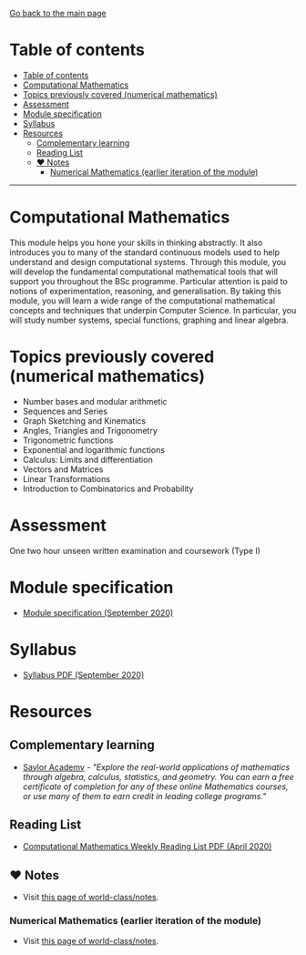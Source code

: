[Go back to the main page](../../../README.md)

# Table of contents

- [Table of contents](#table-of-contents)
- [Computational Mathematics](#computational-mathematics)
- [Topics previously covered (numerical mathematics)](#topics-previously-covered-numerical-mathematics)
- [Assessment](#assessment)
- [Module specification](#module-specification)
- [Syllabus](#syllabus)
- [Resources](#resources)
  - [Complementary learning](#complementary-learning)
  - [Reading List](#reading-list)
  - [:heart: Notes](#heart-notes)
    - [Numerical Mathematics (earlier iteration of the module)](#numerical-mathematics-earlier-iteration-of-the-module)

---

# Computational Mathematics

This module helps you hone your skills in thinking abstractly. It also
introduces you to many of the standard continuous models used to help
understand and design computational systems. Through this module, you
will develop the fundamental computational mathematical tools that
will support you throughout the BSc programme. Particular attention is
paid to notions of experimentation, reasoning, and generalisation. By
taking this module, you will learn a wide range of the computational
mathematical concepts and techniques that underpin Computer Science.
In particular, you will study number systems, special functions,
graphing and linear algebra.

# Topics previously covered (numerical mathematics)

- Number bases and modular arithmetic
- Sequences and Series
- Graph Sketching and Kinematics
- Angles, Triangles and Trigonometry
- Trigonometric functions
- Exponential and logarithmic functions
- Calculus: Limits and differentiation
- Vectors and Matrices
- Linear Transformations
- Introduction to Combinatorics and Probability

# Assessment

One two hour unseen written examination and coursework (Type I)

# Module specification

- [Module specification (September 2020)](https://github.com/world-class/binary-assets/blob/master/modules/module_specification/CM1015_CM-Module-Spec.pdf)

# Syllabus

- [Syllabus PDF (September 2020)](https://github.com/world-class/binary-assets/blob/master/modules/syllabi/Syllabus_CM1015_CM.pdf)

# Resources

## Complementary learning

- [Saylor Academy](https://learn.saylor.org/course/index.php?categoryid=13) - _"Explore the real-world applications of mathematics through algebra, calculus, statistics, and geometry. You can earn a free certificate of completion for any of these online Mathematics courses, or use many of them to earn credit in leading college programs."_

## Reading List

- [Computational Mathematics Weekly Reading List PDF (April 2020)](https://github.com/world-class/binary-assets/blob/master/modules/cm1015_cm/cm_weekly_reading_list.pdf)

## :heart: Notes

- Visit [this page of world-class/notes](https://github.com/world-class/notes/tree/master/level-4/computational-mathematics).

### Numerical Mathematics (earlier iteration of the module)

- Visit [this page of world-class/notes](https://github.com/world-class/notes/tree/master/level-4/numerical-mathematics).

